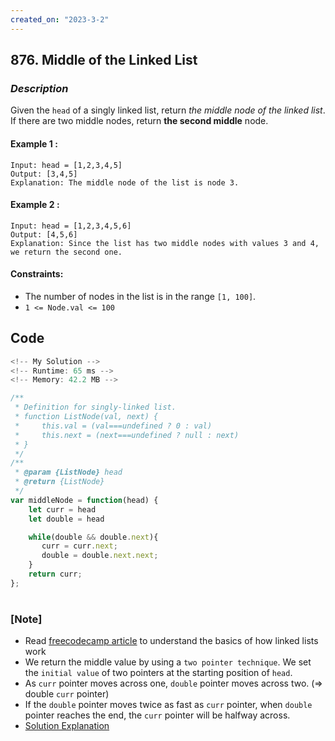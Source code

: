 ```yaml
---
created_on: "2023-3-2"
---
```


## 876. Middle of the Linked List


### _Description_

Given the `head` of a singly linked list, return <i>the middle node of the linked list</i>.\
If there are two middle nodes, return <strong>the second middle</strong> node.


#### Example 1 :
```
Input: head = [1,2,3,4,5]
Output: [3,4,5]
Explanation: The middle node of the list is node 3.
```

#### Example 2 :
```
Input: head = [1,2,3,4,5,6]
Output: [4,5,6]
Explanation: Since the list has two middle nodes with values 3 and 4, we return the second one.
```

#### Constraints:

- The number of nodes in the list is in the range `[1, 100]`.
- `1 <= Node.val <= 100`


## Code

```JavaScript
<!-- My Solution -->
<!-- Runtime: 65 ms -->
<!-- Memory: 42.2 MB -->

/**
 * Definition for singly-linked list.
 * function ListNode(val, next) {
 *     this.val = (val===undefined ? 0 : val)
 *     this.next = (next===undefined ? null : next)
 * }
 */
/**
 * @param {ListNode} head
 * @return {ListNode}
 */
var middleNode = function(head) {
    let curr = head
    let double = head

    while(double && double.next){
       curr = curr.next;
       double = double.next.next;
    }
    return curr;
};
```

#

### [Note]
- Read [freecodecamp article](https://www.freecodecamp.org/news/implementing-a-linked-list-in-javascript/) to understand the basics of how linked lists work
- We return the middle value by using a `two pointer technique`. We set the `initial value` of two pointers at the starting position of `head`.
- As `curr` pointer moves across one, `double` pointer moves across two. (=> double `curr` pointer)
- If the `double` pointer moves twice as fast as `curr` pointer, when `double` pointer reaches the end, the `curr` pointer will be halfway across.
- [Solution Explanation](https://www.youtube.com/watch?v=hJT189N6lqU)
